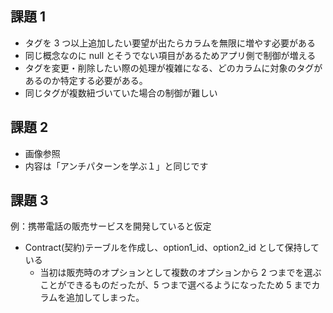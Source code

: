 ## 課題 1

- タグを 3 つ以上追加したい要望が出たらカラムを無限に増やす必要がある
- 同じ概念なのに null とそうでない項目があるためアプリ側で制御が増える
- タグを変更・削除したい際の処理が複雑になる、どのカラムに対象のタグがあるのか特定する必要がある。
- 同じタグが複数紐づいていた場合の制御が難しい

## 課題 2

- 画像参照
- 内容は「アンチパターンを学ぶ１」と同じです

## 課題 3

例：携帯電話の販売サービスを開発していると仮定

- Contract(契約)テーブルを作成し、option1_id、option2_id として保持している
  - 当初は販売時のオプションとして複数のオプションから 2 つまでを選ぶことができるものだったが、5 つまで選べるようになったため 5 までカラムを追加してしまった。
